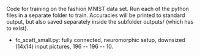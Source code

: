 Code for training on the fashion MNIST data set. 
Run each of the python files in a separate folder to train. Accuracies will be printed to standard output, 
but also saved separately inside the subfolder outputs/ (which has to exist).

- fc_scatt_small.py: fully connected, neuromorphic setup, downsized (14x14) input pictures, 196 -- 196 -- 10.
